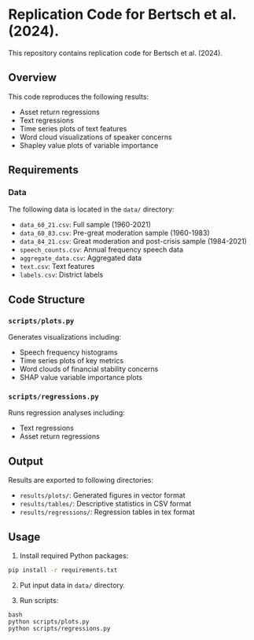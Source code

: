 # Replication Code for Bertsch et al. (2024).

This repository contains replication code for Bertsch et al. (2024).

## Overview

This code reproduces the following results:
- Asset return regressions
- Text regressions
- Time series plots of text features
- Word cloud visualizations of speaker concerns
- Shapley value plots of variable importance

## Requirements

### Data
The following data is located in the `data/` directory:
- `data_60_21.csv`: Full sample (1960-2021)
- `data_60_83.csv`: Pre-great moderation sample (1960-1983)
- `data_84_21.csv`: Great moderation and post-crisis sample (1984-2021)
- `speech_counts.csv`: Annual frequency speech data
- `aggregate_data.csv`: Aggregated data
- `text.csv`: Text features
- `labels.csv`: District labels

## Code Structure

### `scripts/plots.py`
Generates visualizations including:
- Speech frequency histograms
- Time series plots of key metrics
- Word clouds of financial stability concerns
- SHAP value variable importance plots

### `scripts/regressions.py`
Runs regression analyses including:
- Text regressions
- Asset return regressions

## Output

Results are exported to following directories:
- `results/plots/`: Generated figures in vector format
- `results/tables/`: Descriptive statistics in CSV format
- `results/regressions/`: Regression tables in tex format

## Usage

1. Install required Python packages:

```bash
pip install -r requirements.txt
```

2. Put input data in `data/` directory.

3. Run scripts:

```
bash
python scripts/plots.py
python scripts/regressions.py
```

